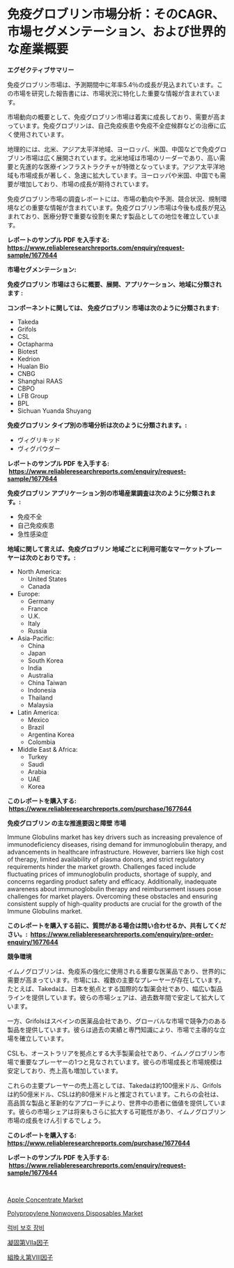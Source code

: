 <p><h1>免疫グロブリン市場分析：そのCAGR、市場セグメンテーション、および世界的な産業概要</h1></p><p><strong>エグゼクティブサマリー</strong></p>
<p><p>免疫グロブリン市場は、予測期間中に年率5.4％の成長が見込まれています。この市場を研究した報告書には、市場状況に特化した重要な情報が含まれています。</p><p>市場動向の概要として、免疫グロブリン市場は着実に成長しており、需要が高まっています。免疫グロブリンは、自己免疫疾患や免疫不全症候群などの治療に広く使用されています。</p><p>地理的には、北米、アジア太平洋地域、ヨーロッパ、米国、中国などで免疫グロブリン市場は広く展開されています。北米地域は市場のリーダーであり、高い需要と先進的な医療インフラストラクチャが特徴となっています。アジア太平洋地域も市場成長が著しく、急速に拡大しています。ヨーロッパや米国、中国でも需要が増加しており、市場の成長が期待されています。</p><p>免疫グロブリン市場の調査レポートには、市場の動向や予測、競合状況、規制環境などの重要な情報が含まれています。免疫グロブリン市場は今後も成長が見込まれており、医療分野で重要な役割を果たす製品としての地位を確立しています。</p></p>
<p><strong>レポートのサンプル PDF を入手する: <a href="https://www.reliableresearchreports.com/enquiry/request-sample/1677644">https://www.reliableresearchreports.com/enquiry/request-sample/1677644</a></strong></p>
<p><strong>市場セグメンテーション:</strong></p>
<p><strong> 免疫グロブリン 市場はさらに概要、展開、アプリケーション、地域に分類されます :</strong></p>
<p><strong>コンポーネントに関しては、 免疫グロブリン 市場は次のように分類されます: &nbsp;</strong></p>
<p><ul><li>Takeda</li><li>Grifols</li><li>CSL</li><li>Octapharma</li><li>Biotest</li><li>Kedrion</li><li>Hualan Bio</li><li>CNBG</li><li>Shanghai RAAS</li><li>CBPO</li><li>LFB Group</li><li>BPL</li><li>Sichuan Yuanda Shuyang</li></ul></p>
<p><strong> 免疫グロブリン タイプ別の市場分析は次のように分類されます。:</strong></p>
<p><ul><li>ヴィグリキッド</li><li>ヴィグパウダー</li></ul></p>
<p><strong>レポートのサンプル PDF を入手する: &nbsp;<a href="https://www.reliableresearchreports.com/enquiry/request-sample/1677644">https://www.reliableresearchreports.com/enquiry/request-sample/1677644</a></strong></p>
<p><strong> 免疫グロブリン アプリケーション別の市場産業調査は次のように分類されます。:</strong></p>
<p><ul><li>免疫不全</li><li>自己免疫疾患</li><li>急性感染症</li></ul></p>
<p><strong>地域に関して言えば、免疫グロブリン 地域ごとに利用可能なマーケットプレーヤーは次のとおりです。:</strong></p>
<p><ul>
    <li>
        North America:
        <ul>
            <li>United States</li>
            <li>Canada</li>
        </ul>
    </li>
    <li>
        Europe:
        <ul>
            <li>Germany</li>
            <li>France</li>
            <li>U.K.</li>
            <li>Italy</li>
            <li>Russia</li>
        </ul>
    </li>
    <li>
        Asia-Pacific:
        <ul>
            <li>China</li>
            <li>Japan</li>
            <li>South Korea</li>
            <li>India</li>
            <li>Australia</li>
            <li>China Taiwan</li>
            <li>Indonesia</li>
            <li>Thailand</li>
            <li>Malaysia</li>
        </ul>
    </li>
    <li>
        Latin America:
        <ul>
            <li>Mexico</li>
            <li>Brazil</li>
            <li>Argentina Korea</li>
            <li>Colombia</li>
        </ul>
    </li>
    <li>
        Middle East & Africa:
        <ul>
            <li>Turkey</li>
            <li>Saudi</li>
            <li>Arabia</li>
            <li>UAE</li>
            <li>Korea</li>
        </ul>
    </li>
    </ul></p>
<p><strong>このレポートを購入する: &nbsp;<a href="https://www.reliableresearchreports.com/purchase/1677644">https://www.reliableresearchreports.com/purchase/1677644</a></strong></p>
<p><strong>免疫グロブリン の主な推進要因と障壁 市場</strong></p>
<p><p>Immune Globulins market has key drivers such as increasing prevalence of immunodeficiency diseases, rising demand for immunoglobulin therapy, and advancements in healthcare infrastructure. However, barriers like high cost of therapy, limited availability of plasma donors, and strict regulatory requirements hinder the market growth. Challenges faced include fluctuating prices of immunoglobulin products, shortage of supply, and concerns regarding product safety and efficacy. Additionally, inadequate awareness about immunoglobulin therapy and reimbursement issues pose challenges for market players. Overcoming these obstacles and ensuring consistent supply of high-quality products are crucial for the growth of the Immune Globulins market.</p></p>
<p><strong>このレポートを購入する前に、質問がある場合は問い合わせるか、共有してください。:&nbsp; <a href="https://www.reliableresearchreports.com/enquiry/pre-order-enquiry/1677644">https://www.reliableresearchreports.com/enquiry/pre-order-enquiry/1677644</a></strong></p>
<p><strong>競争環境</strong></p>
<p><p>イムノグロブリンは、免疫系の強化に使用される重要な医薬品であり、世界的に需要が高まっています。市場には、複数の主要なプレーヤーが存在しています。たとえば、Takedaは、日本を拠点とする国際的な製薬会社であり、幅広い製品ラインを提供しています。彼らの市場シェアは、過去数年間で安定して拡大しています。</p><p>一方、Grifolsはスペインの医薬品会社であり、グローバルな市場で競争力のある製品を提供しています。彼らは過去の実績と専門知識により、市場で主導的な立場を確立しています。</p><p>CSLも、オーストラリアを拠点とする大手製薬会社であり、イムノグロブリン市場で重要なプレーヤーの1つと見なされています。彼らの市場成長と市場規模は安定しており、売上高も増加しています。</p><p>これらの主要プレーヤーの売上高としては、Takedaは約100億米ドル、Grifolsは約50億米ドル、CSLは約80億米ドルと推定されています。これらの会社は、高品質な製品と革新的なアプローチにより、世界中の患者に価値を提供しています。彼らの市場シェアは将来もさらに拡大する可能性があり、イムノグロブリン市場の成長をけん引するでしょう。</p></p>
<p><strong>このレポートを購入する: &nbsp; <a href="https://www.reliableresearchreports.com/purchase/1677644">https://www.reliableresearchreports.com/purchase/1677644</a></strong></p>
<p><strong>レポートのサンプル PDF を入手する: &nbsp;<a href="https://www.reliableresearchreports.com/enquiry/request-sample/1677644">https://www.reliableresearchreports.com/enquiry/request-sample/1677644</a></strong><strong></strong></p>
<p>&nbsp;</p>
<p><p><a href="https://view.publitas.com/reportprime-1/apple-concentrate-market-size-market-trends-and-growth-outlook-forecasted-for-period-from-2024-to-2031/">Apple Concentrate Market</a></p><p><a href="https://scarlet-rocket-c63.notion.site/Polypropylene-Nonwovens-Disposables-Market-Size-Evaluating-its-Market-Trends-Growth-and-Projectio-d40f767f19684ea4ac4b3fa930fb54cc">Polypropylene Nonwovens Disposables Market</a></p><p><a href="https://github.com/idcefvhkdut6/Market-Research-Report-List-1/blob/main/7558343192962.md">럭비 보호 장비</a></p><p><a href="https://github.com/ppmazlotr77499/Market-Research-Report-List-1/blob/main/7703744193178.md">凝固第VIIa因子</a></p><p><a href="https://github.com/joaejkdzgyljvo6/Market-Research-Report-List-1/blob/main/4925759193179.md">組換え第VIII因子</a></p></p>